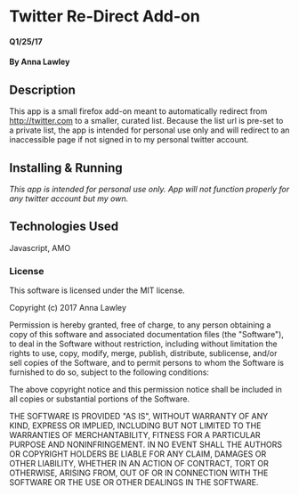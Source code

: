 # Twitter Re-Direct Add-on

#### Q1/25/17

#### By Anna Lawley

## Description

This app is a small firefox add-on meant to automatically redirect from http://twitter.com to a smaller, curated list. Because the list url is pre-set to a private list, the app is intended for personal use only and will redirect to an inaccessible page if not signed in to my personal twitter account.

## Installing & Running

_This app is intended for personal use only. App will not function properly for any twitter account but my own._

## Technologies Used

Javascript, AMO

### License

This software is licensed under the MIT license.

Copyright (c) 2017 Anna Lawley

Permission is hereby granted, free of charge, to any person obtaining a copy of this software and associated documentation files (the "Software"), to deal in the Software without restriction, including without limitation the rights to use, copy, modify, merge, publish, distribute, sublicense, and/or sell copies of the Software, and to permit persons to whom the Software is furnished to do so, subject to the following conditions:

The above copyright notice and this permission notice shall be included in all copies or substantial portions of the Software.

THE SOFTWARE IS PROVIDED "AS IS", WITHOUT WARRANTY OF ANY KIND, EXPRESS OR IMPLIED, INCLUDING BUT NOT LIMITED TO THE WARRANTIES OF MERCHANTABILITY, FITNESS FOR A PARTICULAR PURPOSE AND NONINFRINGEMENT. IN NO EVENT SHALL THE AUTHORS OR COPYRIGHT HOLDERS BE LIABLE FOR ANY CLAIM, DAMAGES OR OTHER LIABILITY, WHETHER IN AN ACTION OF CONTRACT, TORT OR OTHERWISE, ARISING FROM, OUT OF OR IN CONNECTION WITH THE SOFTWARE OR THE USE OR OTHER DEALINGS IN THE SOFTWARE.
